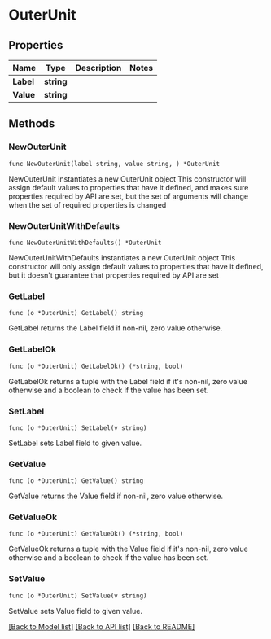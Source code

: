 # OuterUnit

## Properties

Name | Type | Description | Notes
------------ | ------------- | ------------- | -------------
**Label** | **string** |  | 
**Value** | **string** |  | 

## Methods

### NewOuterUnit

`func NewOuterUnit(label string, value string, ) *OuterUnit`

NewOuterUnit instantiates a new OuterUnit object
This constructor will assign default values to properties that have it defined,
and makes sure properties required by API are set, but the set of arguments
will change when the set of required properties is changed

### NewOuterUnitWithDefaults

`func NewOuterUnitWithDefaults() *OuterUnit`

NewOuterUnitWithDefaults instantiates a new OuterUnit object
This constructor will only assign default values to properties that have it defined,
but it doesn't guarantee that properties required by API are set

### GetLabel

`func (o *OuterUnit) GetLabel() string`

GetLabel returns the Label field if non-nil, zero value otherwise.

### GetLabelOk

`func (o *OuterUnit) GetLabelOk() (*string, bool)`

GetLabelOk returns a tuple with the Label field if it's non-nil, zero value otherwise
and a boolean to check if the value has been set.

### SetLabel

`func (o *OuterUnit) SetLabel(v string)`

SetLabel sets Label field to given value.


### GetValue

`func (o *OuterUnit) GetValue() string`

GetValue returns the Value field if non-nil, zero value otherwise.

### GetValueOk

`func (o *OuterUnit) GetValueOk() (*string, bool)`

GetValueOk returns a tuple with the Value field if it's non-nil, zero value otherwise
and a boolean to check if the value has been set.

### SetValue

`func (o *OuterUnit) SetValue(v string)`

SetValue sets Value field to given value.



[[Back to Model list]](../README.md#documentation-for-models) [[Back to API list]](../README.md#documentation-for-api-endpoints) [[Back to README]](../README.md)


